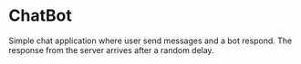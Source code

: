 # ChatBot

Simple chat application where user send messages and a bot respond.
The response from the server arrives after a random delay.